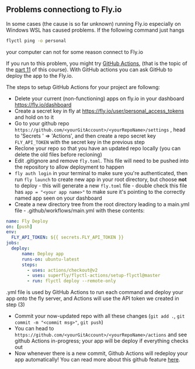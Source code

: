 ## Problems connectiong to Fly.io

In some cases (the cause is so far unknown) running Fly.io especially on Windows WSL has caused problems. If the following command just hangs

```bash
flyctl ping -o personal
```

your computer can not for some reason connect to Fly.io

If you run to this problem, you might try [GitHub Actions](https://fly.io/docs/app-guides/continuous-deployment-with-github-actions/), (that is the topic of the [part 11](https://fullstackopen.com/en/part11) of this course). With GitHub actions you can ask GitHub to deploy the app to the Fly.io.

The steps to setup GitHub Actions for your project are followng:

- Delete your current (non-functioning) apps on fly.io in your dashboard https://fly.io/dashboard
- Create a secret key in fly at https://fly.io/user/personal_access_tokens and hold on to it
- Go to your github repo `https://github.com/<yourGitAccount>/<yourRepoName>/settings` , head to 'Secrets ' => 'Actions', and then create a repo secret key `FLY_API_TOKEN` with the secret key in the previous step
- Reclone your repo so that you have an updated repo locally (you can delete the old files before recloning)
- Edit .gitignore and remove `fly.toml`. This file will need to be pushed into the repository to allow deployment to happen
- `fly auth login` in your terminal to make sure you're authenticated, then run `fly launch` to create new app in your root directory, but choose **not** to deploy - this will generate a new `fly.toml` file - double check this file has `app = "<your app name>"` to make sure it's pointing to the correctly named app seen on your dashboard
- Create a new directory tree from the root directory leading to a main.yml file -  .github/workflows/main.yml with these contents:

```yml
name: Fly Deploy
on: [push]
env:
  FLY_API_TOKEN: ${{ secrets.FLY_API_TOKEN }}
jobs:
  deploy:
      name: Deploy app
      runs-on: ubuntu-latest
      steps:
        - uses: actions/checkout@v2
        - uses: superfly/flyctl-actions/setup-flyctl@master
        - run: flyctl deploy --remote-only
```
  
.yml file is used by GitHub Actions to run each command and deploy your app onto the fly server, and Actions will use the API token we created in step (3) 

- Commit your now-updated repo with all these changes (`git add .`,  `git commit -m "<commit msg>"`, `git push`)
- You can head to `https://github.com/<yourGitAccount>/<yourRepoName>/actions` and see github Actions in-progress; your app will be deploy if everything checks out
- Now whenever there is a new commit, Github Actions will redeploy your app automatically! You can read more about this github feature [here](https://docs.github.com/en/actions/learn-github-actions/understanding-github-actions#create-an-example-workflow).
